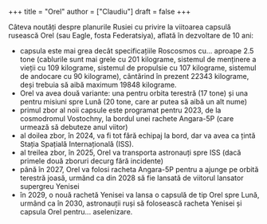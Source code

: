 +++
title = "Orel"
author = ["Claudiu"]
draft = false
+++

Câteva noutăți despre planurile Rusiei cu privire la viitoarea capsulă rusească Orel (sau Eagle, fosta Federatsiya), aflată în dezvoltare de 10 ani:

-   capsula este mai grea decât specificațiile Roscosmos cu... aproape 2.5 tone (cablurile sunt mai grele cu 201 kilograme, sistemul de menținere a vieții cu 109 kilograme, sistemul de propulsie cu 107 kilograme, sistemul de andocare cu 90 kilograme), cântărind în prezent 22343 kilograme, deși trebuia să aibă maximum 19848 kilograme.
-   Orel va avea două variante: una pentru orbita terestră (17 tone) și una pentru misiuni spre Lună (20 tone, care ar putea să aibă un alt nume)
-   primul zbor al noii capsule este programat pentru 2023, de la cosmodromul Vostochny, la bordul unei rachete Angara-5P (care urmează să debuteze anul viitor)
-   al doilea zbor, în 2024, va fi tot fără echipaj la bord, dar va avea ca țintă Stația Spațială Internațională (ISS).
-   al treilea zbor, în 2025, Orel va transporta astronauți spre ISS (dacă primele două zboruri decurg fără incidente)
-   până în 2027, Orel va folosi racheta Angara-5P pentru a ajunge pe orbită terestră joasă, urmând ca din 2028 să fie lansată de viitorul lansator supergreu Yenisei
-   în 2029, o nouă rachetă Yenisei va lansa o capsulă de tip Orel spre Lună, urmând ca în 2030, astronauții ruși să folosească racheta Yenisei și capsula Orel pentru... aselenizare.
